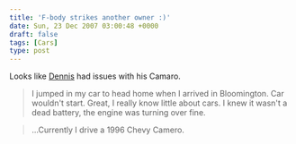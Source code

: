 ```yaml
---
title: 'F-body strikes another owner :)'
date: Sun, 23 Dec 2007 03:00:48 +0000
draft: false
tags: [Cars]
type: post
---
```


Looks like [Dennis](http://ausil.us/blog) had issues with his Camaro.

> I jumped in my car to head home when I arrived in Bloomington. Car wouldn't start. Great, I really know little about cars. I knew it wasn't a dead battery, the engine was turning over fine.

> ...Currently I drive a 1996 Chevy Camero.